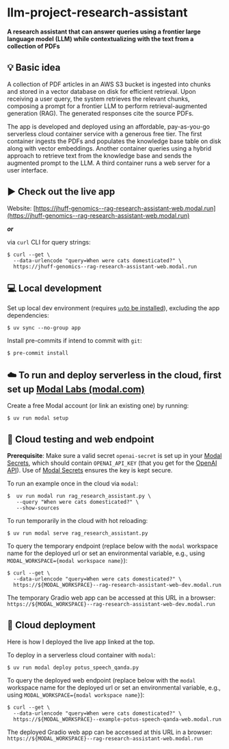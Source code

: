 # llm-project-research-assistant
**A research assistant that can answer queries using a frontier large language model (LLM) while contextualizing with the text from a collection of PDFs**

## :bulb: Basic idea
A collection of PDF articles in an AWS S3 bucket is ingested into chunks and stored in a vector database on disk for efficient retrieval. Upon receiving a user query, the system retrieves the relevant chunks, composing a prompt for a frontier LLM to perform retrieval-augmented generation (RAG). The generated responses cite the source PDFs.

The app is developed and deployed using an affordable, pay-as-you-go serverless cloud container service with a generous free tier. The first container ingests the PDFs and populates the knowledge base table on disk along with vector embeddings. Another container queries using a hybrid approach to retrieve text from the knowledge base and sends the augmented prompt to the LLM. A third container runs a web server for a user interface.


## :arrow_forward: Check out the live app
Website: [https://jhuff-genomics--rag-research-assistant-web.modal.run](https://jhuff-genomics--rag-research-assistant-web.modal.run)

***or***

via `curl` CLI for query strings:
```
$ curl --get \
  --data-urlencode "query=When were cats domesticated?" \
  https://jhuff-genomics--rag-research-assistant-web.modal.run
```


## :computer: Local development 

Set up local dev environment (requires [`uv`to be installed](https://docs.astral.sh/uv/guides/install-python/)), excluding the app dependencies:
```
$ uv sync --no-group app
```
Install pre-commits if intend to commit with `git`: 
```
$ pre-commit install
```


## :cloud: To run and deploy serverless in the cloud, first set up [Modal Labs (modal.com)](https://modal.com)

Create a free Modal account (or link an existing one) by running:
```
$ uv run modal setup
```


## :construction: Cloud testing and web endpoint

**Prerequisite**: Make sure a valid secret `openai-secret` is set up in your [Modal Secrets](https://modal.com/secrets/), which should contain `OPENAI_API_KEY` (that you get for the [OpenAI API](https://platform.openai.com/api-keys)). Use of [Modal Secrets](https://modal.com/secrets/) ensures the key is kept secure.


To run an example once in the cloud via `modal`:
```
$  uv run modal run rag_research_assistant.py \
   --query "When were cats domesticated?" \
   --show-sources
```


To run temporarily in the cloud with hot reloading:
```
$ uv run modal serve rag_research_assistant.py
```


To query the temporary endpoint (replace below with the `modal` workspace name for the deployed url or set an environmental variable, e.g.,  using `MODAL_WORKSPACE={modal workspace name}`):
``` 
$ curl --get \
  --data-urlencode "query=When were cats domesticated?" \
  https://${MODAL_WORKSPACE}--rag-research-assistant-web-dev.modal.run
```

The temporary Gradio web app can be accessed at this URL in a browser: `https://${MODAL_WORKSPACE}--rag-research-assistant-web-dev.modal.run`


## :rocket: Cloud deployment

Here is how I deployed the live app linked at the top.

To deploy in a serverless cloud container with `modal`:
```
$ uv run modal deploy potus_speech_qanda.py
```

To query the deployed web endpoint (replace below with the `modal` workspace name for the deployed url or set an environmental variable, e.g.,  using `MODAL_WORKSPACE={modal workspace name}`):
```
$ curl --get \
  --data-urlencode "query=When were cats domesticated?" \
  https://${MODAL_WORKSPACE}--example-potus-speech-qanda-web.modal.run
```

The deployed Gradio web app can be accessed at this URL in a browser: `https://${MODAL_WORKSPACE}--rag-research-assistant-web.modal.run`
